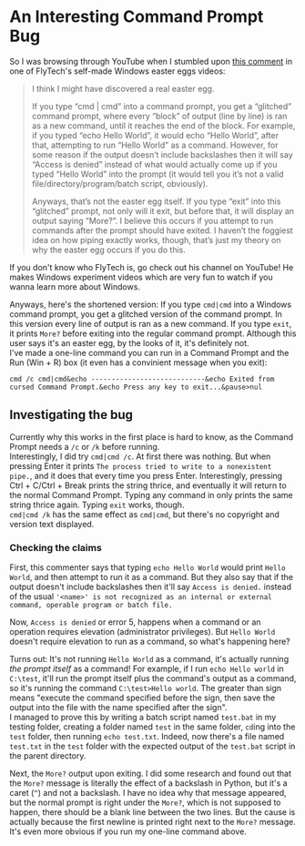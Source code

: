 # An Interesting Command Prompt Bug
So I was browsing through YouTube when I stumbled upon [this comment](https://www.youtube.com/watch?v=PKoZT6seS6w&lc=UgyCCOQ3cQg69wWVHeN4AaABAg) in one of FlyTech's self-made Windows easter eggs videos:
> I think I might have discovered a real easter egg.
> 
> If you type “cmd \| cmd” into a command prompt, you get a “glitched” command prompt, where every “block” of output (line by line) is ran as a new command, until it reaches the end of the block. For example, if you typed “echo Hello World”, it would echo “Hello World”, after that, attempting to run “Hello World” as a command. However, for some reason if the output doesn’t include backslashes then it will say “Access is denied” instead of what would actually come up if you typed “Hello World” into the prompt (it would tell you it’s not a valid file/directory/program/batch script, obviously).
> 
> Anyways, that’s not the easter egg itself. If you type “exit” into this “glitched” prompt, not only will it exit, but before that, it will display an output saying “More?”. I believe this occurs if you attempt to run commands after the prompt should have exited. I haven’t the foggiest idea on how piping exactly works, though, that’s just my theory on why the easter egg occurs if you do this.

If you don't know who FlyTech is, go check out his channel on YouTube! He makes Windows experiment videos which are very fun to watch if you wanna learn more about Windows.

Anyways, here's the shortened version: If you type `cmd|cmd` into a Windows command prompt, you get a glitched version of the command prompt. In this version every line of output is ran as a new command. If you type `exit`, it prints `More?` before exiting into the regular command prompt. Although this user says it's an easter egg, by the looks of it, it's definitely not.  
I've made a one-line command you can run in a Command Prompt and the Run (Win + R) box (it even has a convinient message when you exit):
```
cmd /c cmd|cmd&echo ----------------------------&echo Exited from cursed Command Prompt.&echo Press any key to exit...&pause>nul
```

## Investigating the bug
Currently why this works in the first place is hard to know, as the Command Prompt needs a `/c` or `/k` before running.  
Interestingly, I did try `cmd|cmd /c`. At first there was nothing. But when pressing Enter it prints `The process tried to write to a nonexistent pipe.`, and it does that every time you press Enter. Interestingly, pressing Ctrl + C/Ctrl + Break prints the string thrice, and eventually it will return to the normal Command Prompt. Typing any command in only prints the same string thrice again. Typing `exit` works, though.  
`cmd|cmd /k` has the same effect as `cmd|cmd`, but there's no copyright and version text displayed.

### Checking the claims
First, this commenter says that typing `echo Hello World` would print `Hello World`, and then attempt to run it as a command. But they also say that if the output doesn't include backslashes then it'll say `Access is denied.` instead of the usual `'<name>' is not recognized as an internal or external command, operable program or batch file.`

Now, `Access is denied` or error 5, happens when a command or an operation requires elevation (administrator privileges). But `Hello World` doesn't require elevation to run as a command, so what's happening here?

Turns out: It's not running `Hello World` as a command, it's actually running *the prompt itself* as a command! For example, if I run `echo Hello world` in `C:\test`, it'll run the prompt itself plus the command's output as a command, so it's running the command `C:\test>Hello world`. The greater than sign means "execute the command specified before the sign, then save the output into the file with the name specified after the sign".  
I managed to prove this by writing a batch script named `test.bat` in my testing folder, creating a folder named `test` in the same folder, `cd`ing into the `test` folder, then running `echo test.txt`. Indeed, now there's a file named `test.txt` in the `test` folder with the expected output of the `test.bat` script in the parent directory.

Next, the `More?` output upon exiting. I did some research and found out that the `More?` message is literally the effect of a backslash in Python, but it's a caret (`^`) and not a backslash. I have no idea why that message appeared, but the normal prompt is right under the `More?`, which is not supposed to happen, there should be a blank line between the two lines. But the cause is actually because the first newline is printed right next to the `More?` message. It's even more obvious if you run my one-line command above.
